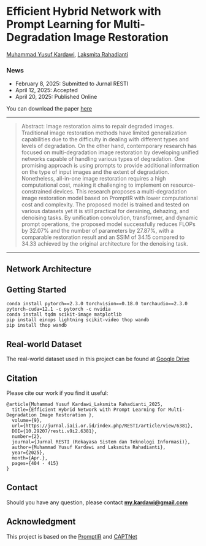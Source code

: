 # Efficient Hybrid Network with Prompt Learning for Multi-Degradation Image Restoration


[Muhammad Yusuf Kardawi](https://scholar.google.com/citations?user=SsezH7EAAAAJ&hl=id&authuser=2), [Laksmita Rahadianti](https://scholar.google.com/citations?hl=id&authuser=2&user=zXG3mDwAAAAJ)



### News
- February 8, 2025: Submitted to Jurnal RESTI
- April 12, 2025: Accepted
- April 20, 2025: Published Online

You can download the paper [here](https://jurnal.iaii.or.id/index.php/RESTI/article/view/6381)

---

> Abstract: Image restoration aims to repair degraded images. Traditional image restoration methods have limited generalization capabilities due to the difficulty in dealing with different types and levels of degradation. On the other hand, contemporary research has focused on multi-degradation image restoration by developing unified networks capable of handling various types of degradation. One promising approach is using prompts to provide additional information on the type of input images and the extent of degradation. Nonetheless, all-in-one image restoration requires a high computational cost, making it challenging to implement on resource-constrained devices. This research proposes a multi-degradation image restoration model based on PromptIR with lower computational cost and complexity. The proposed model is trained and tested on various datasets yet it is still practical for deraining, dehazing, and denoising tasks. By unification convolution, transformer, and dynamic prompt operations, the proposed model successfully reduces FLOPs by 32.07% and the number of parameters by 27.87%, with a comparable restoration result and an SSIM of 34.15 compared to 34.33 achieved by the original architecture for the denoising task.

---


## Network Architecture

## Getting Started
```
conda install pytorch==2.3.0 torchvision==0.18.0 torchaudio==2.3.0 pytorch-cuda=12.1 -c pytorch -c nvidia
conda install tqdm scikit-image matplotlib
pip install einops lightning scikit-video thop wandb
pip install thop wandb
```

## Real-world Dataset
The real-world dataset used in this project can be found at [Google Drive](https://drive.google.com/file/d/1PV2mQSPGQAWSTLSI96mPQD3VlwVmR4zY/view?usp=sharing)


## Citation

Please cite our work if you find it useful:
```
@article{Muhammad Yusuf Kardawi_Laksmita Rahadianti_2025, 
  title={Efficient Hybrid Network with Prompt Learning for Multi-Degradation Image Restoration }, 
  volume={9}, 
  url={https://jurnal.iaii.or.id/index.php/RESTI/article/view/6381}, 
  DOI={10.29207/resti.v9i2.6381}, 
  number={2}, 
  journal={Jurnal RESTI (Rekayasa Sistem dan Teknologi Informasi)}, 
  author={Muhammad Yusuf Kardawi and Laksmita Rahadianti}, 
  year={2025}, 
  month={Apr.}, 
  pages={404 - 415} 
}
```

## Contact
Should you have any question, please contact **my.kardawi@gmail.com**

## Acknowledgment
This project is based on the [PromptIR](https://github.com/va1shn9v/PromptIR.git) and [CAPTNet](https://github.com/Tombs98/CAPTNet.git)

